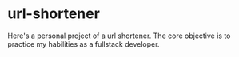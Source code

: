 # url-shortener
Here's a personal project of a url shortener. The core objective is to practice my habilities as a fullstack developer.
